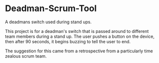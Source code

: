 # Deadman-Scrum-Tool
A deadmans switch used during stand ups.

This project is for a deadman's switch that is passed around to different team members during a stand up. The user pushes a button on the device, then after 90 seconds, it begins buzzing to tell the user to end.

The suggestion for this came from a retrospective from a particularly time zealous scrum team.

